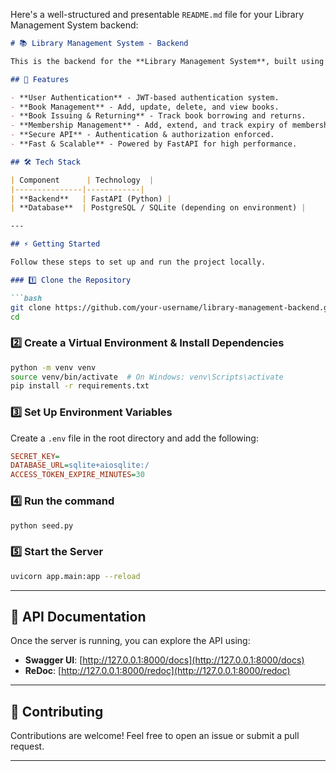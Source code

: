 Here's a well-structured and presentable `README.md` file for your Library Management System backend:  

```markdown
# 📚 Library Management System - Backend

This is the backend for the **Library Management System**, built using **FastAPI**. It provides APIs for managing books, users, issuing and returning books, and membership subscriptions.

## 🚀 Features

- **User Authentication** - JWT-based authentication system.
- **Book Management** - Add, update, delete, and view books.
- **Book Issuing & Returning** - Track book borrowing and returns.
- **Membership Management** - Add, extend, and track expiry of memberships.
- **Secure API** - Authentication & authorization enforced.
- **Fast & Scalable** - Powered by FastAPI for high performance.

## 🛠 Tech Stack

| Component      | Technology  |
|---------------|------------|
| **Backend**   | FastAPI (Python) |
| **Database**  | PostgreSQL / SQLite (depending on environment) |

---

## ⚡ Getting Started

Follow these steps to set up and run the project locally.

### 1️⃣ Clone the Repository

```bash
git clone https://github.com/your-username/library-management-backend.git
cd 
```

### 2️⃣ Create a Virtual Environment & Install Dependencies

```bash
python -m venv venv
source venv/bin/activate  # On Windows: venv\Scripts\activate
pip install -r requirements.txt
```

### 3️⃣ Set Up Environment Variables

Create a `.env` file in the root directory and add the following:

```ini
SECRET_KEY=
DATABASE_URL=sqlite+aiosqlite:/
ACCESS_TOKEN_EXPIRE_MINUTES=30

```

### 4️⃣ Run the command

```bash
python seed.py
```

### 5️⃣ Start the Server

```bash
uvicorn app.main:app --reload
```

---

## 📖 API Documentation

Once the server is running, you can explore the API using:

- **Swagger UI**: [http://127.0.0.1:8000/docs](http://127.0.0.1:8000/docs)
- **ReDoc**: [http://127.0.0.1:8000/redoc](http://127.0.0.1:8000/redoc)

---

## 🤝 Contributing

Contributions are welcome! Feel free to open an issue or submit a pull request.

---
